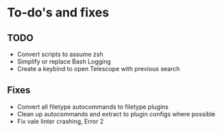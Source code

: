 # To-do's and fixes

## TODO

- Convert scripts to assume zsh
- Simplify or replace Bash Logging
- Create a keybind to open Telescope with previous search

## Fixes

- Convert all filetype autocommands to filetype plugins
- Clean up autocommands and extract to plugin configs where possible
- Fix vale linter crashing, Error 2

